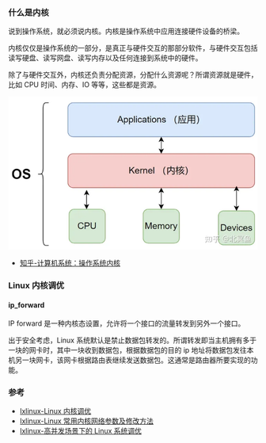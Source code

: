 ### 什么是内核

说到操作系统，就必须说内核。内核是操作系统中应用连接硬件设备的桥梁。

内核仅仅是操作系统的一部分，是真正与硬件交互的那部分软件，与硬件交互包括读写硬盘、读写网盘、读写内存以及任何连接到系统中的硬件。

除了与硬件交互外，内核还负责分配资源，分配什么资源呢？所谓资源就是硬件，比如 CPU 时间、内存、IO 等等，这些都是资源。

![操作系统分层](./images/1.webp)

- [知乎-计算机系统：操作系统内核](https://zhuanlan.zhihu.com/p/608739855)

### Linux 内核调优

#### ip_forward

IP forward 是一种内核态设置，允许将一个接口的流量转发到另外一个接口。

出于安全考虑，Linux 系统默认是禁止数据包转发的。所谓转发即当主机拥有多于一块的网卡时，其中一块收到数据包，根据数据包的目的 ip 地址将数据包发往本机另一块网卡，该网卡根据路由表继续发送数据包。这通常是路由器所要实现的功能。

### 参考

- [lxlinux-Linux 内核调优](https://www.lxlinux.net/311.html)
- [lxlinux-Linux 常用内核网络参数及修改方法](https://www.lxlinux.net/307.html)
- [lxlinux-高并发场景下的 Linux 系统调优](https://www.lxlinux.net/305.html)
